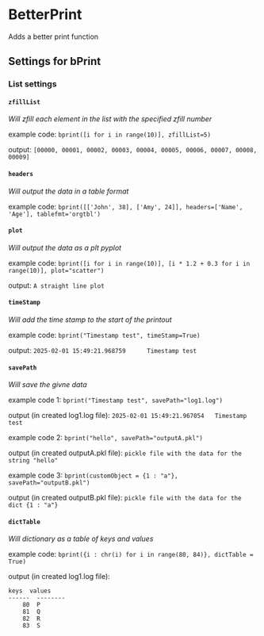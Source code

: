 # BetterPrint
Adds a better print function

## Settings for bPrint

### List settings

#### ```zfillList```

_Will zfill each element in the list with the specified zfill number_

example code: ```bprint([i for i in range(10)], zfillList=5)```

output: ```[00000, 00001, 00002, 00003, 00004, 00005, 00006, 00007, 00008, 00009]```

#### ```headers```

_Will output the data in a table format_

example code: ```bprint([['John', 38], ['Amy', 24]], headers=['Name', 'Age'], tablefmt='orgtbl')```

#### ```plot```

_Will output the data as a plt pyplot_

example code: ```bprint([i for i in range(10)], [i * 1.2 + 0.3 for i in range(10)], plot="scatter")```

output:
```A straight line plot```

#### ```timeStamp```

_Will add the time stamp to the start of the printout_

example code: ```bprint("Timestamp test", timeStamp=True)```

output:
```2025-02-01 15:49:21.968759      Timestamp test```

#### ```savePath```

_Will save the givne data_

example code 1: ```bprint("Timestamp test", savePath="log1.log")```

output (in created log1.log file):
```2025-02-01 15:49:21.967054	Timestamp test```

example code 2: ```bprint("hello", savePath="outputA.pkl")```

output (in created outputA.pkl file):
```pickle file with the data for the string "hello"```

example code 3: ```bprint(customObject = {1 : "a"}, savePath="outputB.pkl")```

output (in created outputB.pkl file):
```pickle file with the data for the dict {1 : "a"}```

#### ```dictTable```

_Will dictionary as a table of keys and values_

example code: ```bprint({i : chr(i) for i in range(80, 84)}, dictTable = True)```

output (in created log1.log file):
```
keys  values
------  --------
    80  P
    81  Q
    82  R
    83  S
```


